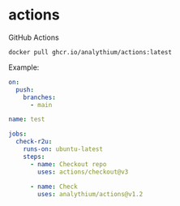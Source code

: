 # actions
GitHub Actions

`docker pull ghcr.io/analythium/actions:latest`

Example:

```yaml
on:
  push:
    branches:
      - main

name: test

jobs:
  check-r2u:
    runs-on: ubuntu-latest
    steps:
      - name: Checkout repo
        uses: actions/checkout@v3
        
      - name: Check
        uses: analythium/actions@v1.2
```